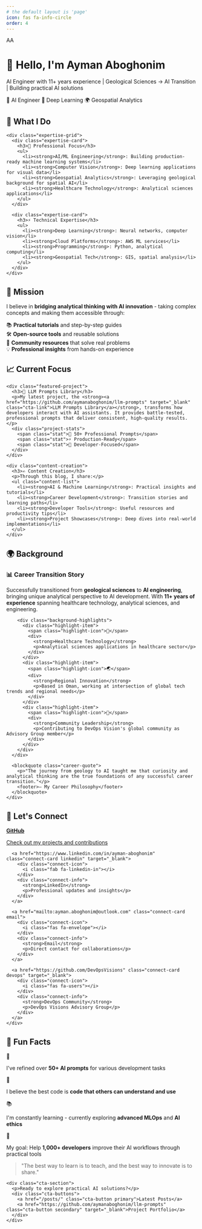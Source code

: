```yaml
---
# the default layout is 'page'
icon: fas fa-info-circle
order: 4
---
```


<div class="about-page">
  <div class="hero-section">
    <div class="profile-header">
      <div class="profile-avatar">
        <div class="avatar-placeholder">AA</div>
      </div>
      <div class="profile-intro">
        <h1 class="profile-name">👋 Hello, I'm Ayman Aboghonim</h1>
        <p class="profile-tagline">AI Engineer with 11+ years experience | Geological Sciences → AI Transition | Building practical AI solutions</p>
        <div class="professional-badges">
          <span class="badge badge-ai">🤖 AI Engineer</span>
          <span class="badge badge-ml">🧠 Deep Learning</span>
          <span class="badge badge-geo">🌍 Geospatial Analytics</span>
        </div>
      </div>
    </div>
  </div>

  <div class="content-section">
    <h2 class="section-title">🚀 What I Do</h2>
    
    <div class="expertise-grid">
      <div class="expertise-card">
        <h3>🔬 Professional Focus</h3>
        <ul>
          <li><strong>AI/ML Engineering</strong>: Building production-ready machine learning systems</li>
          <li><strong>Computer Vision</strong>: Deep learning applications for visual data</li>
          <li><strong>Geospatial Analytics</strong>: Leveraging geological background for spatial AI</li>
          <li><strong>Healthcare Technology</strong>: Analytical sciences applications</li>
        </ul>
      </div>
      
      <div class="expertise-card">
        <h3>⚡ Technical Expertise</h3>
        <ul>
          <li><strong>Deep Learning</strong>: Neural networks, computer vision</li>
          <li><strong>Cloud Platforms</strong>: AWS ML services</li>
          <li><strong>Programming</strong>: Python, analytical computing</li>
          <li><strong>Geospatial Tech</strong>: GIS, spatial analysis</li>
        </ul>
      </div>
    </div>
  </div>

  <div class="content-section">
    <h2 class="section-title">🎯 Mission</h2>
    <div class="mission-card">
      <p class="mission-statement">I believe in <strong>bridging analytical thinking with AI innovation</strong> - taking complex concepts and making them accessible through:</p>
      <div class="mission-points">
        <div class="mission-point">
          <span class="mission-icon">📚</span>
          <span><strong>Practical tutorials</strong> and step-by-step guides</span>
        </div>
        <div class="mission-point">
          <span class="mission-icon">🛠️</span>
          <span><strong>Open-source tools</strong> and reusable solutions</span>
        </div>
        <div class="mission-point">
          <span class="mission-icon">🤝</span>
          <span><strong>Community resources</strong> that solve real problems</span>
        </div>
        <div class="mission-point">
          <span class="mission-icon">💡</span>
          <span><strong>Professional insights</strong> from hands-on experience</span>
        </div>
      </div>
    </div>
  </div>

  <div class="content-section featured">
    <h2 class="section-title">📈 Current Focus</h2>
    
    <div class="featured-project">
      <h3>🚀 LLM Prompts Library</h3>
      <p>My latest project, the <strong><a href="https://github.com/aymanaboghonim/llm-prompts" target="_blank" class="cta-link">LLM Prompts Library</a></strong>, transforms how developers interact with AI assistants. It provides battle-tested, professional prompts that deliver consistent, high-quality results.</p>
      <div class="project-stats">
        <span class="stat">🤖 50+ Professional Prompts</span>
        <span class="stat">⚡ Production-Ready</span>
        <span class="stat">🎯 Developer-Focused</span>
      </div>
    </div>

    <div class="content-creation">
      <h3>✍️ Content Creation</h3>
      <p>Through this blog, I share:</p>
      <ul class="content-list">
        <li><strong>AI & Machine Learning</strong>: Practical insights and tutorials</li>
        <li><strong>Career Development</strong>: Transition stories and learning paths</li>
        <li><strong>Developer Tools</strong>: Useful resources and productivity tips</li>
        <li><strong>Project Showcases</strong>: Deep dives into real-world implementations</li>
      </ul>
    </div>
  </div>

  <div class="content-section">
    <h2 class="section-title">🌍 Background</h2>
    <div class="background-story">
      <div class="career-journey">
        <h3>📊 Career Transition Story</h3>
        <p>Successfully transitioned from <strong>geological sciences</strong> to <strong>AI engineering</strong>, bringing unique analytical perspective to AI development. With <strong>11+ years of experience</strong> spanning healthcare technology, analytical sciences, and engineering.</p>
        
        <div class="background-highlights">
          <div class="highlight-item">
            <span class="highlight-icon">🏥</span>
            <div>
              <strong>Healthcare Technology</strong>
              <p>Analytical sciences applications in healthcare sector</p>
            </div>
          </div>
          <div class="highlight-item">
            <span class="highlight-icon">🌏</span>
            <div>
              <strong>Regional Innovation</strong>
              <p>Based in Oman, working at intersection of global tech trends and regional needs</p>
            </div>
          </div>
          <div class="highlight-item">
            <span class="highlight-icon">🚀</span>
            <div>
              <strong>Community Leadership</strong>
              <p>Contributing to DevOps Vision's global community as Advisory Group member</p>
            </div>
          </div>
        </div>
      </div>
      
      <blockquote class="career-quote">
        <p>"The journey from geology to AI taught me that curiosity and analytical thinking are the true foundations of any successful career transition."</p>
        <footer>— My Career Philosophy</footer>
      </blockquote>
    </div>
  </div>

  <div class="content-section">
    <h2 class="section-title">🤝 Let's Connect</h2>
    <div class="connect-grid">
      <a href="https://github.com/aymanaboghonim" class="connect-card github" target="_blank">
        <div class="connect-icon">
          <i class="fab fa-github"></i>
        </div>
        <div class="connect-info">
          <strong>GitHub</strong>
          <p>Check out my projects and contributions</p>
        </div>
      </a>
      
      <a href="https://www.linkedin.com/in/ayman-aboghonim" class="connect-card linkedin" target="_blank">
        <div class="connect-icon">
          <i class="fab fa-linkedin-in"></i>
        </div>
        <div class="connect-info">
          <strong>LinkedIn</strong>
          <p>Professional updates and insights</p>
        </div>
      </a>
      
      <a href="mailto:ayman.aboghonim@outlook.com" class="connect-card email">
        <div class="connect-icon">
          <i class="fas fa-envelope"></i>
        </div>
        <div class="connect-info">
          <strong>Email</strong>
          <p>Direct contact for collaborations</p>
        </div>
      </a>
      
      <a href="https://github.com/DevOpsVisions" class="connect-card devops" target="_blank">
        <div class="connect-icon">
          <i class="fas fa-users"></i>
        </div>
        <div class="connect-info">
          <strong>DevOps Community</strong>
          <p>DevOps Visions Advisory Group</p>
        </div>
      </a>
    </div>
  </div>

  <div class="content-section fun-section">
    <h2 class="section-title">🎉 Fun Facts</h2>
    <div class="fun-facts-grid">
      <div class="fun-fact">
        <span class="fun-icon">🤖</span>
        <p>I've refined over <strong>50+ AI prompts</strong> for various development tasks</p>
      </div>
      <div class="fun-fact">
        <span class="fun-icon">🌟</span>
        <p>I believe the best code is <strong>code that others can understand and use</strong></p>
      </div>
      <div class="fun-fact">
        <span class="fun-icon">📚</span>
        <p>I'm constantly learning - currently exploring <strong>advanced MLOps</strong> and <strong>AI ethics</strong></p>
      </div>
      <div class="fun-fact">
        <span class="fun-icon">🎯</span>
        <p>My goal: Help <strong>1,000+ developers</strong> improve their AI workflows through practical tools</p>
      </div>
    </div>
  </div>

  <div class="content-section closing">
    <div class="closing-quote">
      <blockquote>
        <p>"The best way to learn is to teach, and the best way to innovate is to share."</p>
      </blockquote>
    </div>
    
    <div class="cta-section">
      <p>Ready to explore practical AI solutions?</p>
      <div class="cta-buttons">
        <a href="/posts/" class="cta-button primary">Latest Posts</a>
        <a href="https://github.com/aymanaboghonim/llm-prompts" class="cta-button secondary" target="_blank">Project Portfolio</a>
      </div>
    </div>
  </div>
</div>
